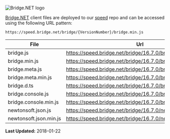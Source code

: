 ![Bridge.NET logo](https://speed.bridge.net/identity/bridgedotnet-sh.png)


[Bridge.NET](https://bridge.net) client files are deployed to our [speed](https://github.com/bridgedotnet/speed.bridge.net/tree/master/bridge) repo and can be accessed using the following URL pattern:

```
https://speed.bridge.net/bridge/{VersionNumber}/bridge.min.js
```

File | Url
---- | ----
bridge.js | https://speed.bridge.net/bridge/16.7.0/bridge.js
bridge.min.js | https://speed.bridge.net/bridge/16.7.0/bridge.min.js
bridge.meta.js | https://speed.bridge.net/bridge/16.7.0/bridge.meta.js
bridge.meta.min.js | https://speed.bridge.net/bridge/16.7.0/bridge.meta.min.js
bridge.d.ts | https://speed.bridge.net/bridge/16.7.0/bridge.d.ts
bridge.console.js | https://speed.bridge.net/bridge/16.7.0/bridge.console.js
bridge.console.min.js | https://speed.bridge.net/bridge/16.7.0/bridge.console.min.js
newtonsoft.json.js | https://speed.bridge.net/bridge/16.7.0/newtonsoft.json.js
newtonsoft.json.min.js | https://speed.bridge.net/bridge/16.7.0/newtonsoft.json.min.js

**Last Updated:** 2018-01-22

